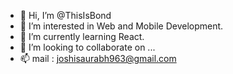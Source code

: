 - 👋 Hi, I’m @ThisIsBond
- 👀 I’m interested in Web and Mobile Development.
- 🌱 I’m currently learning React.
- 💞️ I’m looking to collaborate on ...
- 📫 mail : joshisaurabh963@gmail.com

<!---
ThisIsBond/ThisIsBond is a ✨ special ✨ repository because its `README.md` (this file) appears on your GitHub profile.
You can click the Preview link to take a look at your changes.
--->
